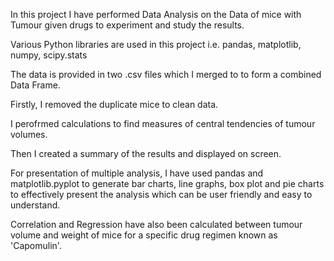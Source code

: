 In this project I have performed Data Analysis on the Data of mice with Tumour given drugs to experiment and study the results.

Various Python libraries are used in this project i.e. pandas, matplotlib, numpy, scipy.stats

The data is provided in two .csv files which I merged to to form a combined Data Frame.

Firstly, I removed the duplicate mice to clean data.

I perofrmed calculations to find measures of central tendencies of tumour volumes.

Then I created a summary of the results and displayed on screen.

For presentation of multiple analysis, I have used pandas and matplotlib.pyplot to generate bar charts, line graphs, box plot and pie charts to effectively present the analysis which can be user friendly and easy to understand.

Correlation and Regression have also been calculated between tumour volume and weight of mice for a specific drug regimen known as 'Capomulin'.

